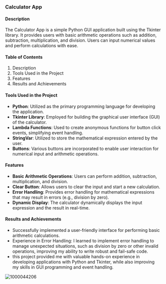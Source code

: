 ### Calculator App

#### Description

The Calculator App is a simple Python GUI application built using the Tkinter library. It provides users with basic arithmetic operations such as addition, subtraction, multiplication, and division. Users can input numerical values and perform calculations with ease.

#### Table of Contents

1. Description
2. Tools Used in the Project
3. Features
4. Results and Achievements

#### Tools Used in the Project

- **Python**: Utilized as the primary programming language for developing the application.
- **Tkinter Library**: Employed for building the graphical user interface (GUI) of the calculator.
- **Lambda Functions**: Used to create anonymous functions for button click events, simplifying event handling.
- **StringVar**: Utilized to store the mathematical expression entered by the user.
- **Buttons**: Various buttons are incorporated to enable user interaction for numerical input and arithmetic operations.

#### Features

- **Basic Arithmetic Operations**: Users can perform addition, subtraction, multiplication, and division.
- **Clear Button**: Allows users to clear the input and start a new calculation.
- **Error Handling**: Provides error handling for mathematical expressions that may result in errors (e.g., division by zero).
- **Dynamic Display**: The calculator dynamically displays the input expression and the result in real-time.

#### Results and Achievements

- Successfully implemented a user-friendly interface for performing basic arithmetic calculations.
- Experience in Error Handling: I learned to implement error handling to manage unexpected situations, such as division by zero or other invalid operations, improving my ability to write robust and fail-safe code.
- this project provided me with valuable hands-on experience in developing applications with Python and Tkinter, while also improving my skills in GUI programming and event handling.

  
![1000044206](https://github.com/bardack134/Simple-Calculator-with-Tkinter/assets/142977989/e7f44f51-85ad-44b6-9381-c2ff9c4596e2)
